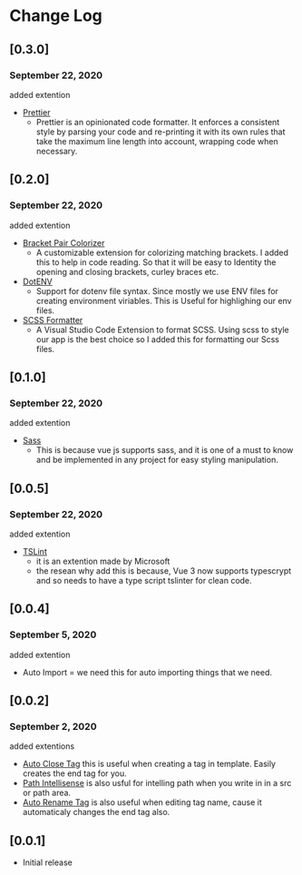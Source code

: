 # Change Log

## [0.3.0]
### September 22, 2020
added extention
 - [Prettier](https://marketplace.visualstudio.com/items?itemName=esbenp.prettier-vscode) 
    - Prettier is an opinionated code formatter. It enforces a consistent style by parsing your code and re-printing it with its own rules that take the maximum line length into account, wrapping code when necessary.

## [0.2.0]
### September 22, 2020
added extention
 - [Bracket Pair Colorizer](https://marketplace.visualstudio.com/items?itemName=CoenraadS.bracket-pair-colorizer) 
    - A customizable extension for colorizing matching brackets. I added this to help in code reading. So that it will be easy to Identity the opening and closing brackets, curley braces etc.
  - [DotENV](https://marketplace.visualstudio.com/items?itemName=mikestead.dotenv)
    - Support for dotenv file syntax. Since mostly we use ENV files for creating environment viriables. This is Useful for highlighing our env files.
  - [SCSS Formatter](https://marketplace.visualstudio.com/items?itemName=sibiraj-s.vscode-scss-formatter)
    - A Visual Studio Code Extension to format SCSS. Using scss to style our app is the best choice so I added this for formatting our Scss files.

## [0.1.0]
### September 22, 2020
added extention
 - [Sass](https://marketplace.visualstudio.com/items?itemName=Syler.sass-indented)  
    - This is because vue js supports sass, and it is one of a must to know and be implemented in any project for easy styling manipulation.

## [0.0.5]
### September 22, 2020
added extention
 - [TSLint](https://marketplace.visualstudio.com/items?itemName=ms-vscode.vscode-typescript-tslint-plugin)
     - it is an extention made by Microsoft
     - the resean why add this is because, Vue 3 now supports typescrypt and so needs to have a type script tslinter for clean code.


## [0.0.4]
### September 5, 2020
added extention
 - Auto Import = we need this for auto importing things that we need.

## [0.0.2]
### September 2, 2020
added extentions
- [Auto Close Tag](https://marketplace.visualstudio.com/items?itemName=formulahendry.auto-close-tag) this is useful when creating a tag in template. Easily creates the end tag for you.
- [Path Intellisense](https://marketplace.visualstudio.com/items?itemName=christian-kohler.path-intellisense) is also usful for intelling path when you write in in a src or path area.
- [Auto Rename Tag](https://marketplace.visualstudio.com/items?itemName=formulahendry.auto-rename-tag) is also useful when editing tag name, cause it automaticaly changes the end tag also.

## [0.0.1]

- Initial release
